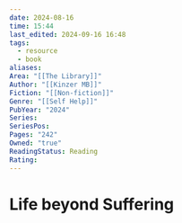 ```yaml
---
date: 2024-08-16
time: 15:44
last_edited: 2024-09-16 16:48
tags:
  - resource
  - book
aliases: 
Area: "[[The Library]]"
Author: "[[Kinzer MB]]"
Fiction: "[[Non-fiction]]"
Genre: "[[Self Help]]"
PubYear: "2024"
Series: 
SeriesPos: 
Pages: "242"
Owned: "true"
ReadingStatus: Reading
Rating: 
---
```

# Life beyond Suffering
